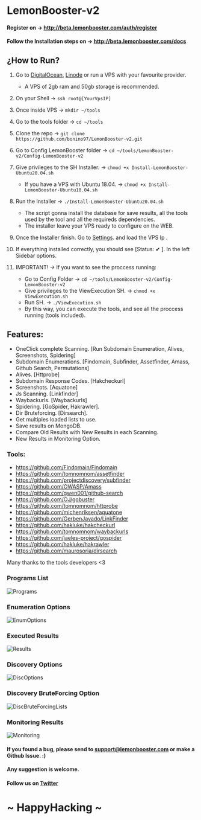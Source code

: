 # LemonBooster-v2

#### Register on → http://beta.lemonbooster.com/auth/register
#### Follow the Installation steps on → http://beta.lemonbooster.com/docs

## ¿How to Run?

1. Go to [DigitalOcean](https://m.do.co/c/b11f008f8927), [Linode](https://www.linode.com/?r=30f11dc4791aafe40fad71f0de8f0682f88fc7af) or run a VPS with your favourite provider.
    - A VPS of 2gb ram and 50gb storage is recommended.

2. On your Shell →  ```ssh root@[YourVpsIP]```

3. Once inside VPS → ```mkdir ~/tools```

4. Go to the tools folder → ```cd ~/tools```

5. Clone the repo → ```git clone https://github.com/bonino97/LemonBooster-v2.git```

6. Go to Config LemonBooster folder → ```cd ~/tools/LemonBooster-v2/Config-LemonBooster-v2```

7. Give privileges to the SH Installer. → ```chmod +x Install-LemonBooster-Ubuntu20.04.sh```
    - If you have a VPS with Ubuntu 18.04. → ```chmod +x Install-LemonBooster-Ubuntu18.04.sh```

8. Run the Installer → ```./Install-LemonBooster-Ubuntu20.04.sh```
    - The script gonna install the database for save results, all the tools used by the tool and all the requireds dependencies.
    - The installer leave your VPS ready to configure on the WEB.

9. Once the Installer finish. Go to [Settings](http://beta.lemonbooster.com/settings). and load the VPS Ip .

10. If everything installed correctly, you should see [Status: ✔ ]. In the left Sidebar options.

11. IMPORTANT! → If you want to see the proccess running:
    - Go to Config Folder → ```cd ~/tools/LemonBooster-v2/Config-LemonBooster-v2```
    - Give privileges to the ViewExecution SH. → ```chmod +x ViewExecution.sh```
    - Run SH. → ```./ViewExecution.sh```
    - By this way, you can execute the tools, and see all the proccess running (tools included).

## Features: 

- OneClick complete Scanning. [Run Subdomain Enumeration, Alives, Screenshots, Spidering]  
- Subdomain Enumerations. [Findomain, Subfinder, Assetfinder, Amass, Github Search, Permutations]
- Alives. [Httprobe]
- Subdomain Response Codes. [Hakcheckurl]
- Screenshots. [Aquatone]
- Js Scanning. [Linkfinder]
- Waybackurls. [Waybackurls]
- Spidering. [GoSpider, Hakrawler].
- Dir Bruteforcing. [Dirsearch].
- Get multiples loaded lists to use.
- Save results on MongoDB.
- Compare Old Results with New Results in each Scanning.
- New Results in Monitoring Option. 

### Tools: 
- https://github.com/Findomain/Findomain
- https://github.com/tomnomnom/assetfinder
- https://github.com/projectdiscovery/subfinder
- https://github.com/OWASP/Amass
- https://github.com/gwen001/github-search
- https://github.com/OJ/gobuster
- https://github.com/tomnomnom/httprobe
- https://github.com/michenriksen/aquatone
- https://github.com/GerbenJavado/LinkFinder
- https://github.com/hakluke/hakcheckurl
- https://github.com/tomnomnom/waybackurls
- https://github.com/jaeles-project/gospider
- https://github.com/hakluke/hakrawler
- https://github.com/maurosoria/dirsearch

Many thanks to the tools developers <3

### Programs List
![Programs](https://i.pinimg.com/originals/2f/47/57/2f4757ceaba47697c1d36a5f07ee18a5.jpg)

### Enumeration Options
![EnumOptions](https://i.pinimg.com/originals/27/c9/65/27c965db9e7846ba9b6a552ca25c3d93.jpg)

### Executed Results
![Results](https://i.pinimg.com/originals/6a/99/4b/6a994be464d015449fd1c179d1948109.jpg)

### Discovery Options
![DiscOptions](https://i.pinimg.com/originals/6b/8a/5f/6b8a5f3d4a49f16cabb0a8aafb14fc74.jpg)

### Discovery BruteForcing Option
![DiscBruteForcingLists](https://i.pinimg.com/originals/41/34/e9/4134e93c19a353226b224ff409ef75e3.jpg)

### Monitoring Results
![Monitoring](https://i.pinimg.com/originals/ae/eb/91/aeeb91efda9925e58b558c73820995c0.jpg)

#### If you found a bug, please send to support@lemonbooster.com or make a Github Issue. :)
#### Any suggestion is welcome.
#### Follow us on [Twitter](https://twitter.com/lemon_booster)

# ~ HappyHacking ~
